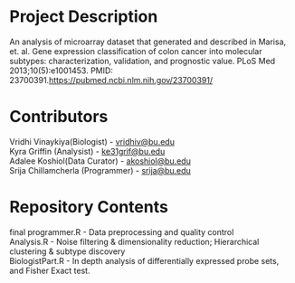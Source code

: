 # Project Description

An analysis of microarray dataset that generated and described in Marisa, et. al. Gene expression classification of colon cancer into molecular subtypes: characterization, validation, and prognostic value. PLoS Med 2013;10(5):e1001453. PMID: 23700391.https://pubmed.ncbi.nlm.nih.gov/23700391/

# Contributors

Vridhi Vinaykiya(Biologist) - vridhiv@bu.edu<br>
Kyra Griffin (Analysist) - ke31grif@bu.edu<br>
Adalee Koshiol(Data Curator) - akoshiol@bu.edu<br>
Srija Chillamcherla (Programmer) - srija@bu.edu

# Repository Contents

final programmer.R - Data preprocessing and quality control<br>
Analysis.R - Noise filtering & dimensionality reduction; Hierarchical clustering & subtype discovery<br>
BiologistPart.R - In depth analysis of differentially expressed probe sets, and Fisher Exact test.

